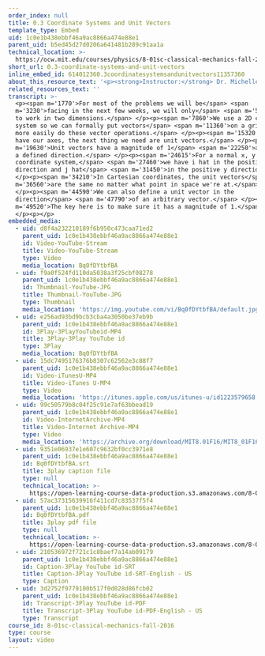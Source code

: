 ```yaml
---
order_index: null
title: 0.3 Coordinate Systems and Unit Vectors
template_type: Embed
uid: 1c0e1b438ebbf46a9ac8866a474e88e1
parent_uid: b5ed45d27d0206a641481b289c91aa1a
technical_location: >-
  https://ocw.mit.edu/courses/physics/8-01sc-classical-mechanics-fall-2016/review-vectors/0.3-coordinate-systems-and-unit-vectors/0.3-coordinate-systems-and-unit-vectors
short_url: 0.3-coordinate-systems-and-unit-vectors
inline_embed_id: 614012360.3coordinatesystemsandunitvectors11357360
about_this_resource_text: '<p><strong>Instructor:</strong> Dr. Michelle Tomasik</p>'
related_resources_text: ''
transcript: >-
  <p><span m='1770'>For most of the problems we will be</span> <span
  m='3230'>facing in the next few weeks, we will only</span> <span m='5640'>need
  to work in two dimensions.</span> </p><p><span m='7860'>We use a 2D coordinate
  system so we can formally put vectors</span> <span m='11360'>on a grid and
  more easily do these vector operations.</span> </p><p><span m='15320'>Once we
  have our axes, the next thing we need are unit vectors.</span> </p><p><span
  m='19630'>Unit vectors have a magnitude of 1</span> <span m='22250'>and are in
  a defined direction.</span> </p><p><span m='24615'>For a normal x, y
  coordinate system,</span> <span m='27460'>we have i hat in the positive x
  direction and j hat</span> <span m='31450'>in the positive y direction.</span>
  </p><p><span m='34210'>In Cartesian coordinates, the unit vectors</span> <span
  m='36560'>are the same no matter what point in space we're at.</span>
  </p><p><span m='44590'>We can also define a unit vector in the
  direction</span> <span m='47790'>of an arbitrary vector.</span> </p><p><span
  m='49520'>The key here is to make sure it has a magnitude of 1.</span>
  </p><p></p>
embedded_media:
  - uid: d8f4a232210189f6b950c473caa71ed2
    parent_uid: 1c0e1b438ebbf46a9ac8866a474e88e1
    id: Video-YouTube-Stream
    title: Video-YouTube-Stream
    type: Video
    media_location: Bq0fDYtbfBA
  - uid: f9a0f524fd110da5038a3f25cbf08278
    parent_uid: 1c0e1b438ebbf46a9ac8866a474e88e1
    id: Thumbnail-YouTube-JPG
    title: Thumbnail-YouTube-JPG
    type: Thumbnail
    media_location: 'https://img.youtube.com/vi/Bq0fDYtbfBA/default.jpg'
  - uid: e256ad93bd9bcb3cba4a3050be37eb9b
    parent_uid: 1c0e1b438ebbf46a9ac8866a474e88e1
    id: 3Play-3PlayYouTubeid-MP4
    title: 3Play-3Play YouTube id
    type: 3Play
    media_location: Bq0fDYtbfBA
  - uid: 15dc7495176376b8307c62562e3c88f7
    parent_uid: 1c0e1b438ebbf46a9ac8866a474e88e1
    id: Video-iTunesU-MP4
    title: Video-iTunes U-MP4
    type: Video
    media_location: 'https://itunes.apple.com/us/itunes-u/id1223579658'
  - uid: 99c50579b8c04f25c91e7af63bbead19
    parent_uid: 1c0e1b438ebbf46a9ac8866a474e88e1
    id: Video-InternetArchive-MP4
    title: Video-Internet Archive-MP4
    type: Video
    media_location: 'https://archive.org/download/MIT8.01F16/MIT8_01F16_L00v03_360p.mp4'
  - uid: 9351e06937e1e607c9632bf0cc3971e8
    parent_uid: 1c0e1b438ebbf46a9ac8866a474e88e1
    id: Bq0fDYtbfBA.srt
    title: 3play caption file
    type: null
    technical_location: >-
      https://open-learning-course-data-production.s3.amazonaws.com/8-01sc-classical-mechanics-fall-2016/9351e06937e1e607c9632bf0cc3971e8_Bq0fDYtbfBA.srt
  - uid: 57ac37315639916f411cd7c83537f5f4
    parent_uid: 1c0e1b438ebbf46a9ac8866a474e88e1
    id: Bq0fDYtbfBA.pdf
    title: 3play pdf file
    type: null
    technical_location: >-
      https://open-learning-course-data-production.s3.amazonaws.com/8-01sc-classical-mechanics-fall-2016/57ac37315639916f411cd7c83537f5f4_Bq0fDYtbfBA.pdf
  - uid: 210536972f721c1c8baef7a14ab09179
    parent_uid: 1c0e1b438ebbf46a9ac8866a474e88e1
    id: Caption-3Play YouTube id-SRT
    title: Caption-3Play YouTube id-SRT-English - US
    type: Caption
  - uid: 3d2752f9779100b517f0d028d86fcb02
    parent_uid: 1c0e1b438ebbf46a9ac8866a474e88e1
    id: Transcript-3Play YouTube id-PDF
    title: Transcript-3Play YouTube id-PDF-English - US
    type: Transcript
course_id: 8-01sc-classical-mechanics-fall-2016
type: course
layout: video
---
```


